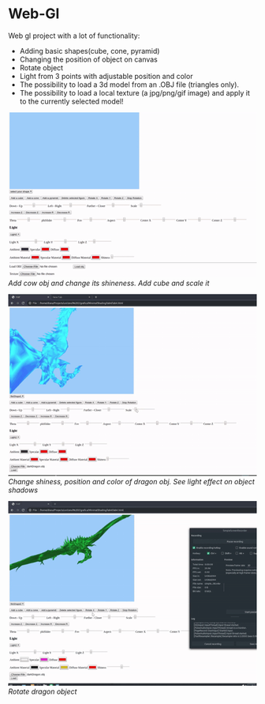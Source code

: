 # Web-Gl

Web gl project with a lot of functionality:
* Adding basic shapes(cube, cone, pyramid)
* Changing the position of object on canvas
* Rotate object
* Light from 3 points with adjustable position and color
* The possibility to load a 3d model from an .OBJ file (triangles only).
* The possibility to load a local texture (a jpg/png/gif image) and apply it to the currently selected model!


<p>
  <img src="https://github.com/dgaponcic/Web-Gl/blob/master/ezgif-6-a8eeae684931.gif"/>
  <br>
    <em>Add cow obj and change its shineness. Add cube and scale it</em>
</p>

<p>
  <img src="https://github.com/dgaponcic/Web-Gl/blob/master/ezgif-6-5ead30d119e4-online-vide.gif"/>
  <br>
    <em>Change shiness, position and color of dragon obj. See light effect on object shadows</em>
</p>

<p>
  <img src="https://github.com/dgaponcic/Web-Gl/blob/master/ezgif-6-e8456ec5bd27.gif"/>
  <br>
    <em>Rotate dragon object</em>
</p>

